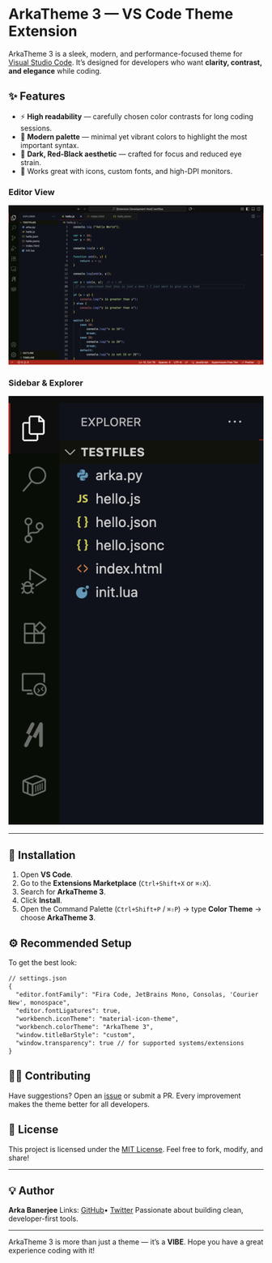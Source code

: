 # ArkaTheme 3 — VS Code Theme Extension

ArkaTheme 3 is a sleek, modern, and performance-focused theme for [Visual Studio Code](https://code.visualstudio.com/).
It’s designed for developers who want **clarity, contrast, and elegance** while coding.

## ✨ Features

* ⚡ **High readability** — carefully chosen color contrasts for long coding sessions.
* 🎨 **Modern palette** — minimal yet vibrant colors to highlight the most important syntax.
* 🌙 **Dark, Red-Black aesthetic** — crafted for focus and reduced eye strain.
* 🧩 Works great with icons, custom fonts, and high-DPI monitors.


### Editor View

![ArkaTheme 3 Editor](images/editor.png)

### Sidebar & Explorer

![ArkaTheme 3 Sidebar](images/sidebar.png)

---

## 🚀 Installation

1. Open **VS Code**.
2. Go to the **Extensions Marketplace** (`Ctrl+Shift+X` or `⌘⇧X`).
3. Search for **ArkaTheme 3**.
4. Click **Install**.
5. Open the Command Palette (`Ctrl+Shift+P` / `⌘⇧P`) → type **Color Theme** → choose **ArkaTheme 3**.


## ⚙️ Recommended Setup

To get the best look:

```jsonc
// settings.json
{
  "editor.fontFamily": "Fira Code, JetBrains Mono, Consolas, 'Courier New', monospace",
  "editor.fontLigatures": true,
  "workbench.iconTheme": "material-icon-theme",
  "workbench.colorTheme": "ArkaTheme 3",
  "window.titleBarStyle": "custom",
  "window.transparency": true // for supported systems/extensions
}
```

## 🧑‍💻 Contributing

Have suggestions? Open an [issue](https://github.com/theArkaBanerjee/ArkaTheme3/issues) or submit a PR.
Every improvement makes the theme better for all developers.

## 📜 License

This project is licensed under the [MIT License](LICENSE).
Feel free to fork, modify, and share!

---

## 💡 Author

**Arka Banerjee**
Links: [GitHub](https://github.com/thearkabanerjee)• [Twitter](https://twitter.com/thearkabanerjee)
Passionate about building clean, developer-first tools.

---

ArkaTheme 3 is more than just a theme — it’s a **VIBE**.
Hope you have a great experience coding with it!

